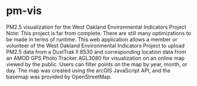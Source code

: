 # pm-vis
PM2.5 visualization for the West Oakland Environmental Indicators Project
Note: This project is far from complete. There are still many optimizations to be made in terms of runtime.
This web application allows a member or volunteer of the West Oakland Environmental Indicators Project to
upload PM2.5 data from a DustTrak II 8530 and corresponding location data from an AMOD GPS Photo Tracker AGL3080
for visualization on an online map viewed by the public. Users can filter points on the map by year, month, or day.
The map was created using the arcGIS JavaScript API, and the basemap was provided by OpenStreetMap.
